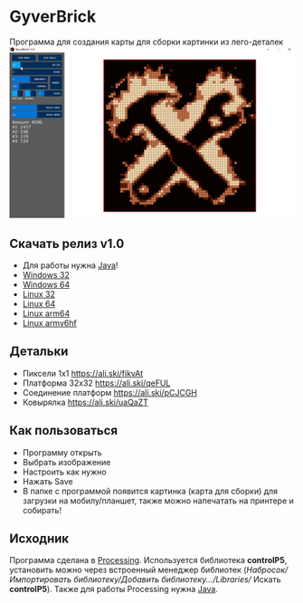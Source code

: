 # GyverBrick
Программа для создания карты для сборки картинки из лего-деталек 
![Logo](/logo.jpg)

## Скачать релиз v1.0
- Для работы нужна [Java](https://www.java.com/ru/download/)! 
- [Windows 32](https://github.com/AlexGyver/GyverBrick/releases/download/v1.0/application.windows32.zip)
- [Windows 64](https://github.com/AlexGyver/GyverBrick/releases/download/v1.0/application.windows64.zip)
- [Linux 32](https://github.com/AlexGyver/GyverBrick/releases/download/v1.0/application.linux32.zip)
- [Linux 64](https://github.com/AlexGyver/GyverBrick/releases/download/v1.0/application.linux64.zip)
- [Linux arm64](https://github.com/AlexGyver/GyverBrick/releases/download/v1.0/application.linux-arm64.zip)
- [Linux armv6hf](https://github.com/AlexGyver/GyverBrick/releases/download/v1.0/application.linux-armv6hf.zip)


## Детальки
* Пиксели 1х1 https://ali.ski/fikvAt
* Платформа 32х32 https://ali.ski/qeFUL
* Соединение платформ https://ali.ski/pCJCGH
* Ковырялка https://ali.ski/uaQaZT

## Как пользоваться
* Программу открыть
* Выбрать изображение
* Настроить как нужно
* Нажать Save
* В папке с программой появится картинка (карта для сборки) для загрузки на мобилу/планшет, также можно напечатать на принтере и собирать!

## Исходник
Программа сделана в [Processing](https://processing.org/). Используется библиотека **controlP5**, установить можно через встроенный менеджер библиотек (*Набросок/Импортировать библиотеку/Добавить библиотеку.../Libraries/* Искать **controlP5**). Также для работы Processing нужна [Java](https://www.java.com/ru/download/).
